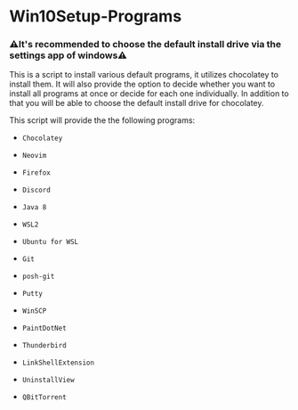 # Win10Setup-Programs

### ⚠️It's recommended to choose the default install drive via the settings app of windows⚠️

This is a script to install various default programs, it utilizes chocolatey to install them.
It will also provide the option to decide whether you want to install all programs at once or decide for each one individually.
In addition to that you will be able to choose the default install drive for chocolatey.

This script will provide the the following programs:
- 	  Chocolatey
-	  Neovim
-     Firefox  
-     Discord  
-     Java 8
-	  WSL2  
-	  Ubuntu for WSL
-	  Git
-	  posh-git
-	  Putty
-	  WinSCP
-	  PaintDotNet  
-	  Thunderbird  
-	  LinkShellExtension  
-	  UninstallView  
-	  QBitTorrent 